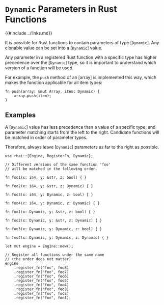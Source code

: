 `Dynamic` Parameters in Rust Functions
=====================================

{{#include ../links.md}}

It is possible for Rust functions to contain parameters of type [`Dynamic`].
Any clonable value can be set into a [`Dynamic`] value.

Any parameter in a registered Rust function with a specific type has higher precedence over the
[`Dynamic`] type, so it is important to understand which _version_ of a function will be used.

For example, the `push` method of an [array] is implemented this way, which makes the function
applicable for all item types:

```rust,no_run
fn push(array: &mut Array, item: Dynamic) {
    array.push(item);
}
```


Examples
--------

A [`Dynamic`] value has less precedence than a value of a specific type, and parameter matching starts
from the left to the right. Candidate functions will be matched in order of parameter types.

Therefore, always leave [`Dynamic`] parameters as far to the right as possible.

```rust,no_run
use rhai::{Engine, RegisterFn, Dynamic};

// Different versions of the same function 'foo'
// will be matched in the following order.

fn foo1(x: i64, y: &str, z: bool) { }

fn foo2(x: i64, y: &str, z: Dynamic) { }

fn foo3(x: i64, y: Dynamic, z: bool) { }

fn foo4(x: i64, y: Dynamic, z: Dynamic) { }

fn foo1(x: Dynamic, y: &str, z: bool) { }

fn foo2(x: Dynamic, y: &str, z: Dynamic) { }

fn foo3(x: Dynamic, y: Dynamic, z: bool) { }

fn foo4(x: Dynamic, y: Dynamic, z: Dynamic) { }

let mut engine = Engine::new();

// Register all functions under the same name
// (the order does not matter)
engine
    .register_fn("foo", foo8)
    .register_fn("foo", foo7)
    .register_fn("foo", foo6)
    .register_fn("foo", foo5)
    .register_fn("foo", foo4)
    .register_fn("foo", foo3)
    .register_fn("foo", foo2)
    .register_fn("foo", foo1);
```
